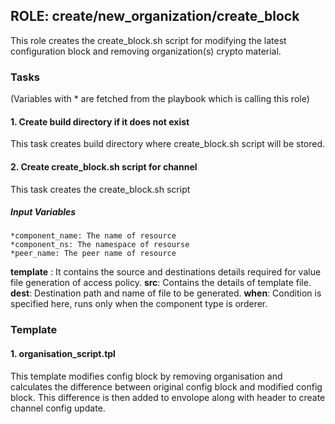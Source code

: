 ## ROLE: create/new_organization/create_block
This role creates the create_block.sh script for modifying the latest configuration block and removing organization(s) crypto material.

### Tasks
(Variables with * are fetched from the playbook which is calling this role)

#### 1. Create build directory if it does not exist
This task creates build directory where create_block.sh script will be stored.

#### 2. Create create_block.sh script for channel
This task creates the create_block.sh script
##### Input Variables
    *component_name: The name of resource
    *component_ns: The namespace of resourse
    *peer_name: The peer name of resource
**template** : It contains the source and destinations details required for value file generation of access policy.
**src**: Contains the details of template file.
**dest**: Destination path and name of file to be generated.
**when**: Condition is specified here, runs only when the component type is orderer.


### Template

#### 1. organisation_script.tpl
This template modifies config block by removing organisation and calculates the difference between original config block and modified config block. This difference is then added to envolope along with header to create channel config update.